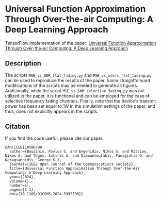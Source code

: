 # Universal Function Approximation Through Over-the-air Computing: A Deep Learning Approach
TensorFlow implementation of the paper: [Universal Function Approximation Through Over-the-air Computing: A Deep Learning Approach](https://ieeexplore.ieee.org/document/10506799)
## Description
The scripts `MSE_vs_SNR_flat_fading.py` and `MSE_vs_users_flat_fading.py` can be used to reproduce the results of the paper. Some straightforward modifications of the scripts may be needed to generate all figures. Additionally, while the script `MSE_vs_SNR_selective_fading.py` was not utilized in the paper, it is functional and can be employed for the case of selective frequency fading channels. Finally, note that the device's transmit power has been set equal to 1W in the simulation settings of the paper, and thus, does not explicitly appears in the scripts.
## Citation
If you find the code useful, please cite our paper.
```
@ARTICLE{10506799,
  author={Bouzinis, Pavlos S. and Evgenidis, Nikos G. and Mitsiou, Nikos A. and Tegos, Sotiris A. and Diamantoulakis, Panagiotis D. and Karagiannidis, George K.},
  journal={IEEE Open Journal of the Communications Society}, 
  title={Universal Function Approximation Through Over-the-Air Computing: A Deep Learning Approach}, 
  year={2024},
  volume={},
  number={},
  pages={1-1},
  doi={10.1109/OJCOMS.2024.3392508}}
